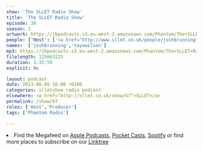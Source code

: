 ```yaml
---
show: 'The SLLET Radio Show'
title: 'The SLLET Radio Show'
episode: 38
season: 2
artwork: https://jbpodcasts.s3.eu-west-2.amazonaws.com/Phantom/The+SLLET+Radio+Show/SLLET+square.png
people: ['Host': ['<a href="http://www.sllet.co.uk/people/joshbrunning">Josh Brunning</a>','<a href="http://www.sllet.co.uk/people/tayowilson">Tayo Wilson</a>']]
names:  ['joshbrunning','tayowilson']
mp3: https://jbpodcasts.s3.eu-west-2.amazonaws.com/Phantom/The+SLLET+Radio+Show/2023-06-05+-+67.mp3
filelength: 125663225
duration: 1:35:59
explicit: No

layout: podcast
date: 2023-06-05 16:00 +0100
categories: slletshow radio podcast
elsewhere: <a href="http://sllet.co.uk/show/67">SLLET</a>
permalink: /show/67
roles: ['Host','Producer']
tags: ['Phantom Radio']

---
```



<li>Find the Megafeed on <a href="https://podcasts.apple.com/us/podcast/phantom-radio-all-the-shows/id1659527657">Apple Podcasts</a>, <a href="https://pca.st/5rlgsndl">Pocket Casts</a>, <a href="https://open.spotify.com/show/1WGc6YCF3UfAL7E62gHLAS?si=eff5901deb8d498e">Spotify</a> or find more places to subscribe on our <a href="https://linktr.ee/phantomradious">Linktree</a></li>

